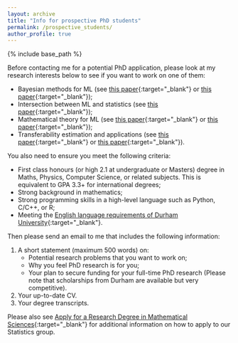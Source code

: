 ```yaml
---
layout: archive
title: "Info for prospective PhD students"
permalink: /prospective_students/
author_profile: true
---
```


{% include base_path %}

Before contacting me for a potential PhD application, please look at my research interests below to see if you want to work on one of them:
- Bayesian methods for ML (see [this paper](https://arxiv.org/pdf/1710.10628){:target="_blank"} or [this paper](https://arxiv.org/pdf/1705.07131){:target="_blank"});
- Intersection between ML and statistics (see [this paper](https://arxiv.org/pdf/2410.22065){:target="_blank"});
- Mathematical theory for ML (see [this paper](https://arxiv.org/pdf/2410.22065){:target="_blank"} or [this paper](https://arxiv.org/pdf/1408.2714){:target="_blank"});
- Transferability estimation and applications (see [this paper](https://arxiv.org/pdf/2002.12462){:target="_blank"} or [this paper](https://arxiv.org/pdf/2312.00656){:target="_blank"}).

You also need to ensure you meet the following criteria:
- First class honours (or high 2.1 at undergraduate or Masters) degree in Maths, Physics, Computer Science, or related subjects. This is equivalent to GPA 3.3+ for international degrees;
- Strong background in mathematics;
- Strong programming skills in a high-level language such as Python, C/C++, or R;
- Meeting the [English language requirements of Durham University](https://www.dur.ac.uk/study/international/entry-requirements/english-language-requirements/){:target="_blank"}.

Then please send an email to me that includes the following information:

1. A short statement (maximum 500 words) on:
    - Potential research problems that you want to work on;
    - Why you feel PhD research is for you;
    - Your plan to secure funding for your full-time PhD research (Please note that scholarships from Durham are available but very competitive).
2. Your up-to-date CV.
3. Your degree transcripts.

Please also see [Apply for a Research Degree in Mathematical Sciences](https://www.durham.ac.uk/departments/academic/mathematical-sciences/postgraduate-study/research-degrees/apply/){:target="_blank"} for additional information on how to apply to our Statistics group.

